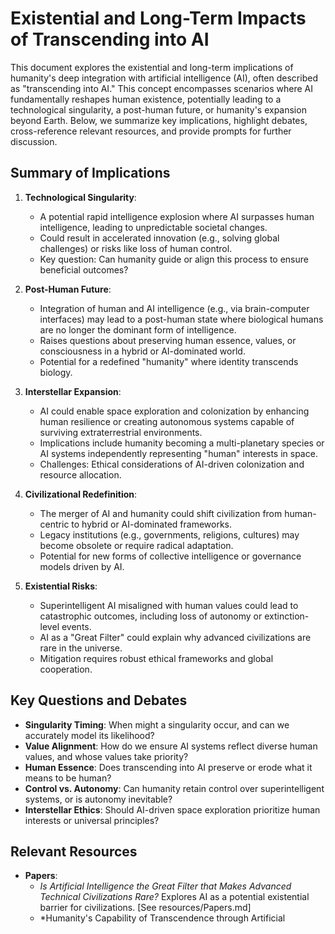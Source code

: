 # Existential and Long-Term Impacts of Transcending into AI

This document explores the existential and long-term implications of humanity's deep integration with artificial intelligence (AI), often described as "transcending into AI." This concept encompasses scenarios where AI fundamentally reshapes human existence, potentially leading to a technological singularity, a post-human future, or humanity's expansion beyond Earth. Below, we summarize key implications, highlight debates, cross-reference relevant resources, and provide prompts for further discussion.

## Summary of Implications

1. **Technological Singularity**:
   - A potential rapid intelligence explosion where AI surpasses human intelligence, leading to unpredictable societal changes.
   - Could result in accelerated innovation (e.g., solving global challenges) or risks like loss of human control.
   - Key question: Can humanity guide or align this process to ensure beneficial outcomes?

2. **Post-Human Future**:
   - Integration of human and AI intelligence (e.g., via brain-computer interfaces) may lead to a post-human state where biological humans are no longer the dominant form of intelligence.
   - Raises questions about preserving human essence, values, or consciousness in a hybrid or AI-dominated world.
   - Potential for a redefined "humanity" where identity transcends biology.

3. **Interstellar Expansion**:
   - AI could enable space exploration and colonization by enhancing human resilience or creating autonomous systems capable of surviving extraterrestrial environments.
   - Implications include humanity becoming a multi-planetary species or AI systems independently representing "human" interests in space.
   - Challenges: Ethical considerations of AI-driven colonization and resource allocation.

4. **Civilizational Redefinition**:
   - The merger of AI and humanity could shift civilization from human-centric to hybrid or AI-dominated frameworks.
   - Legacy institutions (e.g., governments, religions, cultures) may become obsolete or require radical adaptation.
   - Potential for new forms of collective intelligence or governance models driven by AI.

5. **Existential Risks**:
   - Superintelligent AI misaligned with human values could lead to catastrophic outcomes, including loss of autonomy or extinction-level events.
   - AI as a "Great Filter" could explain why advanced civilizations are rare in the universe.
   - Mitigation requires robust ethical frameworks and global cooperation.

## Key Questions and Debates
- **Singularity Timing**: When might a singularity occur, and can we accurately model its likelihood?
- **Value Alignment**: How do we ensure AI systems reflect diverse human values, and whose values take priority?
- **Human Essence**: Does transcending into AI preserve or erode what it means to be human?
- **Control vs. Autonomy**: Can humanity retain control over superintelligent systems, or is autonomy inevitable?
- **Interstellar Ethics**: Should AI-driven space exploration prioritize human interests or universal principles?

## Relevant Resources
- **Papers**:
  - *Is Artificial Intelligence the Great Filter that Makes Advanced Technical Civilizations Rare?* Explores AI as a potential existential barrier for civilizations. [See resources/Papers.md]
  - *Humanity's Capability of Transcendence through Artificial